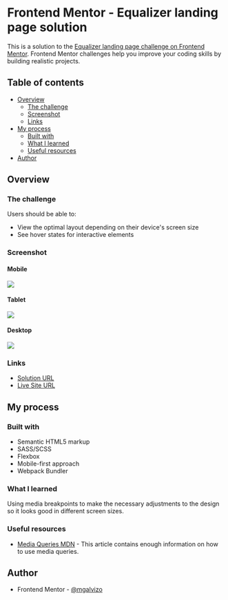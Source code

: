 # Frontend Mentor - Equalizer landing page solution

This is a solution to the [Equalizer landing page challenge on Frontend Mentor](https://www.frontendmentor.io/challenges/equalizer-landing-page-7VJ4gp3DE). Frontend Mentor challenges help you improve your coding skills by building realistic projects.

## Table of contents

-   [Overview](#overview)
    -   [The challenge](#the-challenge)
    -   [Screenshot](#screenshot)
    -   [Links](#links)
-   [My process](#my-process)
    -   [Built with](#built-with)
    -   [What I learned](#what-i-learned)
    -   [Useful resources](#useful-resources)
-   [Author](#author)

## Overview

### The challenge

Users should be able to:

-   View the optimal layout depending on their device's screen size
-   See hover states for interactive elements

### Screenshot

#### Mobile

![](./screenshots/mobile.png)

#### Tablet

![](./screenshots/tablet.png)

#### Desktop

![](./screenshots/desktop.png)

### Links

-   [Solution URL](https://www.frontendmentor.io/solutions/responsive-landing-page-using-sass-flexbox-and-webpack-bundler-O8Ke2AcmpP)
-   [Live Site URL](https://mgalvizo.github.io/equalizer-landing-page/)

## My process

### Built with

-   Semantic HTML5 markup
-   SASS/SCSS
-   Flexbox
-   Mobile-first approach
-   Webpack Bundler

### What I learned

Using media breakpoints to make the necessary adjustments to the design so it looks good in different screen sizes.

### Useful resources

-   [Media Queries MDN](https://developer.mozilla.org/en-US/docs/Web/CSS/Media_Queries/Using_media_queries) - This article contains enough information on how to use media queries.

## Author

-   Frontend Mentor - [@mgalvizo](https://www.frontendmentor.io/profile/mgalvizo)
